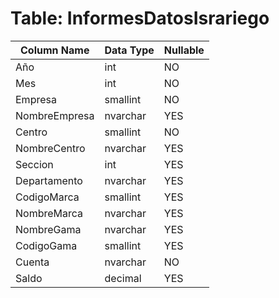 # Table: InformesDatosIsrariego

| Column Name | Data Type | Nullable |
|-------------|-----------|----------|
| Año | int | NO |
| Mes | int | NO |
| Empresa | smallint | NO |
| NombreEmpresa | nvarchar | YES |
| Centro | smallint | NO |
| NombreCentro | nvarchar | YES |
| Seccion | int | YES |
| Departamento | nvarchar | YES |
| CodigoMarca | smallint | YES |
| NombreMarca | nvarchar | YES |
| NombreGama | nvarchar | YES |
| CodigoGama | smallint | YES |
| Cuenta | nvarchar | NO |
| Saldo | decimal | YES |
